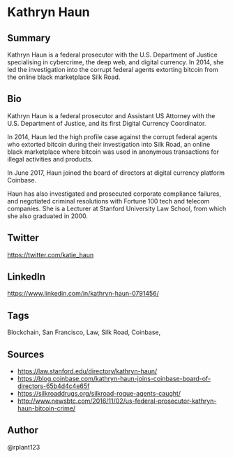 # Kathryn Haun

## Summary
Kathryn Haun is a federal prosecutor with the U.S. Department of Justice specialising in cybercrime, the deep web, and digital currency. In 2014, she led the investigation into the corrupt federal agents extorting bitcoin from the online black marketplace Silk Road.

## Bio
Kathryn Haun is a federal prosecutor and Assistant US Attorney with the U.S. Department of Justice, and its first Digital Currency Coordinator.

In 2014, Haun led the high profile case against the corrupt federal agents who extorted bitcoin during their investigation into Silk Road, an online black marketplace where bitcoin was used in anonymous transactions for illegal activities and products. 

In June 2017, Haun joined the board of directors at digital currency platform Coinbase. 

Haun has also investigated and prosecuted corporate compliance failures, and negotiated criminal resolutions with Fortune 100 tech and telecom companies. She is a Lecturer at Stanford University Law School, from which she also graduated in 2000. 

## Twitter
https://twitter.com/katie_haun

## LinkedIn
https://www.linkedin.com/in/kathryn-haun-0791456/

## Tags
Blockchain, San Francisco, Law, Silk Road, Coinbase,

## Sources
* https://law.stanford.edu/directory/kathryn-haun/
* https://blog.coinbase.com/kathryn-haun-joins-coinbase-board-of-directors-65b4d4c4e65f
* https://silkroaddrugs.org/silkroad-rogue-agents-caught/
* http://www.newsbtc.com/2016/11/02/us-federal-prosecutor-kathryn-haun-bitcoin-crime/

## Author
@rplant123
